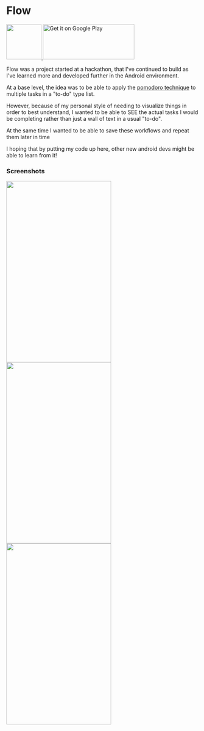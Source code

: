 # Flow 

<a href='https://play.google.com/store/apps/details?id=com.pressurelabs.flow'> <img src="http://i.imgur.com/DuWFp6m.png" height="92" width="92"/> 
    <img alt='Get it on Google Play' src='https://play.google.com/intl/en_us/badges/images/generic/en_badge_web_generic.png' height="92" width="240"/>
    </a>

Flow was a project started at a hackathon, that I've continued to build as I've learned more and developed further in the Android environment.

At a base level, the idea was to be able to apply the [pomodoro technique](https://en.wikipedia.org/wiki/Pomodoro_Technique) to multiple tasks in a "to-do" type list. 

However, because of my personal style of needing to visualize things in order to best understand, I wanted to be able to SEE the actual tasks I would be completing rather than just a wall of text in a usual "to-do".

At the same time I wanted to be able to save these workflows and repeat them later in time

I hoping that by putting my code up here, other new android devs might be able to learn from it!


### Screenshots
<img src="http://i.imgur.com/UxmH8zP.png" width="275" height="475"/> <img src="http://i.imgur.com/gEs28oF.png" width="275" height="475"/> <img src="http://i.imgur.com/Zn52pXC.png" width="275" height="475"/>
